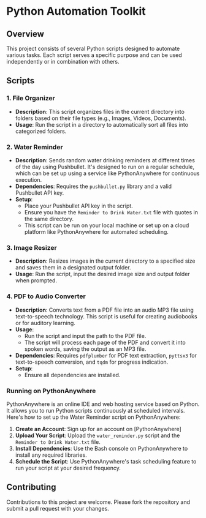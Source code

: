
# Python Automation Toolkit

## Overview

This project consists of several Python scripts designed to automate various tasks.
Each script serves a specific purpose and can be used independently or in combination with others.

## Scripts

### 1. File Organizer

- **Description**: This script organizes files in the current directory into folders based on their file types (e.g., Images, Videos, Documents).
- **Usage**: Run the script in a directory to automatically sort all files into categorized folders.

### 2. Water Reminder

- **Description**: Sends random water drinking reminders at different times of the day using Pushbullet. It's designed to run on a regular schedule, which can be set up using a service like PythonAnywhere for continuous execution.
- **Dependencies**: Requires the `pushbullet.py` library and a valid Pushbullet API key.
- **Setup**:
  - Place your Pushbullet API key in the script.
  - Ensure you have the `Reminder to Drink Water.txt` file with quotes in the same directory.
  - This script can be run on your local machine or set up on a cloud platform like PythonAnywhere for automated scheduling.

### 3. Image Resizer

- **Description**: Resizes images in the current directory to a specified size and saves them in a designated output folder.
- **Usage**: Run the script, input the desired image size and output folder when prompted.

### 4. PDF to Audio Converter

- **Description**: Converts text from a PDF file into an audio MP3 file using text-to-speech technology. This script is useful for creating audiobooks or for auditory learning.
- **Usage**:
  - Run the script and input the path to the PDF file.
  - The script will process each page of the PDF and convert it into spoken words, saving the output as an MP3 file.
- **Dependencies**: Requires `pdfplumber` for PDF text extraction, `pyttsx3` for text-to-speech conversion, and `tqdm` for progress indication.
- **Setup**:
  - Ensure all dependencies are installed.

### Running on PythonAnywhere

PythonAnywhere is an online IDE and web hosting service based on Python. It allows you to run Python scripts continuously at scheduled intervals. Here's how to set up the Water Reminder script on PythonAnywhere:

1. **Create an Account**: Sign up for an account on [PythonAnywhere]
2. **Upload Your Script**: Upload the `water_reminder.py` script and the `Reminder to Drink Water.txt` file.
3. **Install Dependencies**: Use the Bash console on PythonAnywhere to install any required libraries.
4. **Schedule the Script**: Use PythonAnywhere's task scheduling feature to run your script at your desired frequency.

## Contributing

Contributions to this project are welcome. Please fork the repository and submit a pull request with your changes.
